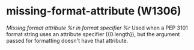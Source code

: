 # missing-format-attribute (W1306)
*Missing format attribute %r in format specifier %r* Used when a PEP
3101 format string uses an attribute specifier ({0.length}), but the
argument passed for formatting doesn\'t have that attribute.


